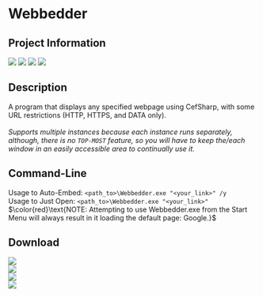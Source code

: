 # Webbedder
## Project Information
[![](https://img.shields.io/badge/.NET_Framework-4.8-blue)](https://dotnet.microsoft.com/en-us/download/dotnet-framework/net48)
[![](https://img.shields.io/badge/build-passing-seagreen)](#)
[![](https://img.shields.io/badge/Target_Platforms-x86,x64-goldenrod)](https://github.com/Lexz-08/releases/latest)
[![](https://img.shields.io/badge/status-development_stopped-red)](#)

## Description
A program that displays any specified webpage using CefSharp, with some URL restrictions (HTTP, HTTPS, and DATA only).<br><br>
*Supports multiple instances because each instance runs separately, although, there is no `TOP-MOST` feature, so you will have to keep the/each window in an easily accessible area to continually use it.*

## Command-Line
Usage to Auto-Embed: `<path_to>\Webbedder.exe "<your_link>" /y`<br>
Usage to Just Open: `<path_to>\Webbedder.exe "<your_link>"`<br>
$\color{red}\text{NOTE: Attempting to use Webbedder.exe from the Start Menu will always result in it loading the default page: Google.}$

## Download
[![](https://img.shields.io/badge/download-(x86)_Standalone-red)](https://github.com/Lexz-08/Webbedder/releases/latest/download/Webbedder-x86.zip)<br>
[![](https://img.shields.io/badge/download-(x64)_Standalone-red)](https://github.com/Lexz-08/Webbedder/releases/latest/download/Webbedder-x64.zip)<br>
[![](https://img.shields.io/badge/download-(x86)_Installer-orange)](https://github.com/Lexz-08/Webbedder/releases/latest/download/Install-Webbedder-x86.exe)<br>
[![](https://img.shields.io/badge/download-(x64)_Installer-orange)](https://github.com/Lexz-08/Webbedder/releases/latest/download/Install-Webbedder-x64.exe)
